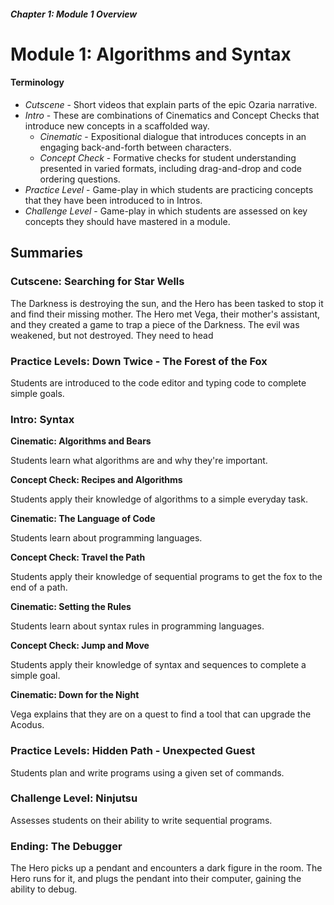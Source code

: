 ##### Chapter 1: Module 1 Overview
# Module 1: Algorithms and Syntax

#### **Terminology**

- _Cutscene_ - Short videos that explain parts of the epic Ozaria narrative.
- _Intro_ - These are combinations of Cinematics and Concept Checks that introduce new concepts in a scaffolded way. 
    - _Cinematic_ - Expositional dialogue that introduces concepts in an engaging back-and-forth between characters.
    - _Concept Check_ - Formative checks for student understanding presented in varied formats, including drag-and-drop and code ordering questions.
- _Practice Level_ - Game-play in which students are practicing concepts that they have been introduced to in Intros.
- _Challenge Level_ - Game-play in which students are assessed on key concepts they should have mastered in a module.

## Summaries

### Cutscene: Searching for Star Wells

The Darkness is destroying the sun, and the Hero has been tasked to stop it and find their missing mother. The Hero met Vega, their mother&#39;s assistant, and they created a game to trap a piece of the Darkness. The evil was weakened, but not destroyed. They need to head

### Practice Levels: Down Twice - The Forest of the Fox

Students are introduced to the code editor and typing code to complete simple goals.

### Intro: Syntax

**Cinematic: Algorithms and Bears**

Students learn what algorithms are and why they&#39;re important.

**Concept Check: Recipes and Algorithms**

Students apply their knowledge of algorithms to a simple everyday task.

**Cinematic: The Language of Code**

Students learn about programming languages.

**Concept Check: Travel the Path**

Students apply their knowledge of sequential programs to get the fox to the end of a path.

**Cinematic: Setting the Rules**

Students learn about syntax rules in programming languages.

**Concept Check: Jump and Move**

Students apply their knowledge of syntax and sequences to complete a simple goal.

**Cinematic: Down for the Night**

Vega explains that they are on a quest to find a tool that can upgrade the Acodus.

### Practice Levels: Hidden Path - Unexpected Guest

Students plan and write programs using a given set of commands.

### Challenge Level: Ninjutsu

Assesses students on their ability to write sequential programs.

### Ending: The Debugger

The Hero picks up a pendant and encounters a dark figure in the room. The Hero runs for it, and plugs the pendant into their computer, gaining the ability to debug.

